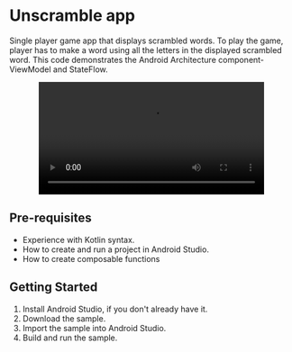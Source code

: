 Unscramble app
=================================

Single player game app that displays scrambled words. To play the game, player has to make a
word using all the letters in the displayed scrambled word.
This code demonstrates the Android Architecture component- ViewModel and StateFlow.

<div align="center">
 <video src=[finalfinalvid.webm](https://github.com/user-attachments/assets/9c4687c5-0ba9-4fa7-95f3-be5635f9466c)
   width = "400"
   />
</div>

Pre-requisites
--------------
* Experience with Kotlin syntax.
* How to create and run a project in Android Studio.
* How to create composable functions 


Getting Started
---------------
1. Install Android Studio, if you don't already have it.
2. Download the sample.
3. Import the sample into Android Studio.
4. Build and run the sample.
